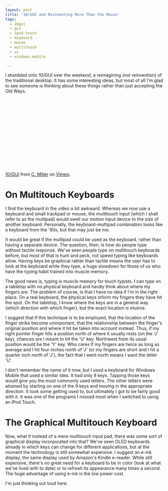 ```yaml
---
layout: post
title: '10/GUI and Reinventing More Than the Mouse'
tags:
  - 10gui
  - gui
  - ipod-touch
  - keyboard
  - mouse
  - multitouch
  - ui
  - windows-mobile

---
```


I stumbled onto 10/GUI over the weekend, a reimagining (not reinvention) of the traditional desktop. It has some interesting ideas, but most of all I'm glad to see someone is thinking about these things rather than just accepting the Old Ways.

<object width="400" height="220"><param name="allowfullscreen" value="true" /><param name="allowscriptaccess" value="always" /><param name="movie" value="http://vimeo.com/moogaloop.swf?clip_id=6712657&amp;server=vimeo.com&amp;show_title=1&amp;show_byline=1&amp;show_portrait=0&amp;color=&amp;fullscreen=1" /><embed src="http://vimeo.com/moogaloop.swf?clip_id=6712657&amp;server=vimeo.com&amp;show_title=1&amp;show_byline=1&amp;show_portrait=0&amp;color=&amp;fullscreen=1" type="application/x-shockwave-flash" allowfullscreen="true" allowscriptaccess="always" width="400" height="220"></embed></object><p><a href="http://vimeo.com/6712657">10/GUI</a> from <a href="http://vimeo.com/user1415432">C. Miller</a> on <a href="http://vimeo.com">Vimeo</a>.</p>

<h1>On Multitouch Keyboards</h1>

I find the keyboard in the video a bit awkward. Whereas we now use a keyboard and small trackpad or mouse, the multitouch input (which I shall refer to as the multipad) would swell our motion input device to the size of another keyboard. Personally, the keyboard-multipad combination looks like a keyboard from the '80s, but that may just be me.

It would be great if the multipad could be used as the keyboard, rather than having a separate device. The question, then, is how do people type without tactile response. We've seen people type on multitouch keyboards before, but most of that is hunt and peck, not speed typing like keyboards allow. Having keys be graphical rather than tactile means the user has to look at the keyboard while they type, a huge slowdown for those of us who have the typing habit trained into muscle memory.

The good news is, typing  is muscle memory for touch typists. I can type on a tabletop with no physical keyboard and hardly think about where my fingers are. The problem of course, is that I have no idea if I'm in the right place. On a real keyboard, the physical keys inform my fingers they have hit the spot. On the tabletop, I know where the keys are in a general way (which direction with which finger), but the exact location is elusive.

I suggest that if this technique is to be employed, that the location of the finger strike become unimportant, that the relationship between the finger's original position and where it hit be taken into account instead. Thus, if my right pointer finger hits a position north of where it usually rests (on the 'J' key), chances are I meant to hit the 'U' key. Northwest from its usual position would be the 'Y' key. Who cares if my fingers are twice as long as average and I hit four inches north of 'J' (or my fingers are short and I hit a quarter inch north of 'J'), the fact that I went north means I want the letter 'U'.

I don't remember the name of it now, but I used a keyboard for Windows Mobile that used a similar idea. It had only 9 keys. Tapping those keys would give you the most commonly used letters. The other letters were attained by starting on one of the 9 keys and moving in the appropriate direction. It took some getting used to, but ultimately I got to be fairly good with it. It was one of the programs I missed most when I switched to using an iPod Touch.

<h1>The Graphical Multitouch Keyboard</h1>

Now, what if instead of a mere multitouch input pad, there was some sort of graphical display incorporated into that? We've seen OLED keyboards already in which keys can change for different applications, but at the moment the technology is still somewhat expensive. I suggest an e-ink display, the same display used by Amazon's Kindle e-reader. While still expensive, there's no great need for a keyboard to be in color (look at what we've lived with to date) or to refresh its appearance many times a second. The huge advantage of using e-ink is the low power cost.

I'm just thinking out loud here.
